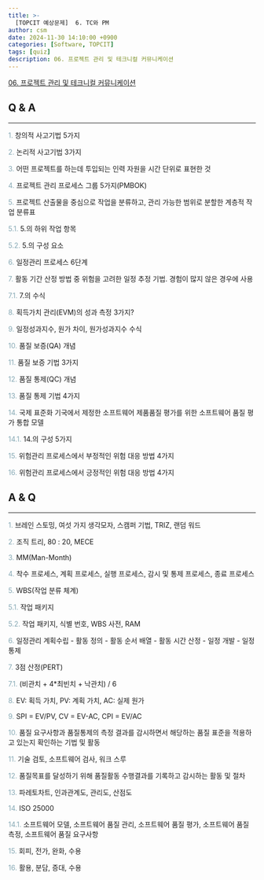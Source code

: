```yaml
---
title: >-
  [TOPCIT 예상문제]  6. TC와 PM
author: csm
date: 2024-11-30 14:10:00 +0900
categories: [Software, TOPCIT]
tags: [quiz]
description: 06. 프로젝트 관리 및 테크니컬 커뮤니케이션
--- 
```


[06. 프로젝트 관리 및 테크니컬 커뮤니케이션](https://www.topcit.or.kr/upload/edubox/essence/ess_ko_06/index.html)


## Q & A
---

<span style="color:#85a8b4"> 1.</span> 창의적 사고기법 5가지   

<span style="color:#85a8b4"> 2.</span> 논리적 사고기법 3가지    

<span style="color:#85a8b4"> 3.</span> 어떤 프로젝트를 하는데 투입되는 인력 자원을 시간 단위로 표현한 것  

<span style="color:#85a8b4"> 4.</span> 프로젝트 관리 프로세스 그룹 5가지(PMBOK)      

<span style="color:#85a8b4"> 5.</span> 프로젝트 산출물을 중심으로 작업을 분류하고, 관리 가능한 범위로 분할한 계층적 작업 분류표        

<span style="color:#85a8b4"> 5.1.</span> 5.의 하위 작업 항목   

<span style="color:#85a8b4"> 5.2.</span> 5.의 구성 요소    

<span style="color:#85a8b4"> 6.</span> 일정관리 프로세스 6단계    

<span style="color:#85a8b4"> 7.</span> 활동 기간 산정 방법 중 위험을 고려한 일정 추정 기법. 경험이 많지 않은 경우에 사용    

<span style="color:#85a8b4"> 7.1.</span> 7.의 수식  

<span style="color:#85a8b4"> 8.</span> 획득가치 관리(EVM)의 성과 측정 3가지?    

<span style="color:#85a8b4"> 9.</span> 일정성과지수, 원가 차이, 원가성과지수 수식   

<span style="color:#85a8b4"> 10.</span> 품질 보증(QA) 개념   

<span style="color:#85a8b4"> 11.</span> 품질 보증 기법 3가지   

<span style="color:#85a8b4"> 12.</span> 품질 통제(QC) 개념   

<span style="color:#85a8b4"> 13.</span> 품질 통제 기법 4가지   

<span style="color:#85a8b4"> 14.</span> 국제 표준화 기국에서 제정한 소프트웨어 제품품질 평가를 위한 소프트웨어 품질 평가 통합 모델   

<span style="color:#85a8b4"> 14.1.</span> 14.의 구성 5가지   

<span style="color:#85a8b4"> 15.</span> 위험관리 프로세스에서 부정적인 위험 대응 방법 4가지   

<span style="color:#85a8b4"> 16.</span> 위험관리 프로세스에서 긍정적인 위험 대응 방법 4가지   

## A & Q
---
<span style="color:#85a8b4"> 1.</span> 브레인 스토밍, 여섯 가지 생각모자, 스캠퍼 기법, TRIZ, 랜덤 워드   

<span style="color:#85a8b4"> 2.</span> 조직 트리, 80 : 20, MECE    

<span style="color:#85a8b4"> 3.</span> MM(Man-Month)  

<span style="color:#85a8b4"> 4.</span> 착수 프로세스, 계획 프로세스, 실행 프로세스, 감시 및 통제 프로세스, 종료 프로세스      

<span style="color:#85a8b4"> 5.</span> WBS(작업 분류 체계)        

<span style="color:#85a8b4"> 5.1.</span> 작업 패키지   

<span style="color:#85a8b4"> 5.2.</span> 작업 패키지, 식별 번호, WBS 사전, RAM    

<span style="color:#85a8b4"> 6.</span> 일정관리 계획수립 - 활동 정의 - 활동 순서 배열 - 활동 시간 산정 - 일정 개발 - 일정 통제      

<span style="color:#85a8b4"> 7.</span> 3점 산정(PERT)    

<span style="color:#85a8b4"> 7.1.</span> (비관치 + 4*최빈치 + 낙관치) / 6  

<span style="color:#85a8b4"> 8.</span> EV: 획득 가치, PV: 계획 가치, AC: 실제 원가    

<span style="color:#85a8b4"> 9.</span> SPI = EV/PV, CV = EV-AC, CPI = EV/AC   

<span style="color:#85a8b4"> 10.</span> 품질 요구사항과 품질통제의 측정 결과를 감시하면서 해당하는 품질 표준을 적용하고 있는지 확인하는 기법 및 활동   

<span style="color:#85a8b4"> 11.</span> 기술 검토, 소프트웨어 검사, 워크 스루   

<span style="color:#85a8b4"> 12.</span> 품질목표를 달성하기 위해 품질활동 수행결과를 기록하고 감시하는 활동 및 절차     

<span style="color:#85a8b4"> 13.</span> 파레토차트, 인과관계도, 관리도, 산점도   

<span style="color:#85a8b4"> 14.</span> ISO 25000   

<span style="color:#85a8b4"> 14.1.</span> 소프트웨어 모델, 소프트웨어 품질 관리, 소프트웨어 품질 평가, 소프트웨어 품질 측정, 소프트웨어 품질 요구사항   

<span style="color:#85a8b4"> 15.</span> 회피, 전가, 완화, 수용   

<span style="color:#85a8b4"> 16.</span> 활용, 분담, 증대, 수용   
